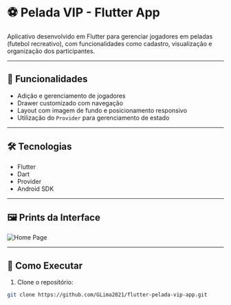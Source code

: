 # ⚽ Pelada VIP - Flutter App

Aplicativo desenvolvido em Flutter para gerenciar jogadores em peladas (futebol recreativo), com funcionalidades como cadastro, visualização e organização dos participantes.

---

## 📱 Funcionalidades

- Adição e gerenciamento de jogadores
- Drawer customizado com navegação
- Layout com imagem de fundo e posicionamento responsivo
- Utilização do `Provider` para gerenciamento de estado

---

## 🛠️ Tecnologias

- Flutter
- Dart
- Provider
- Android SDK

---

## 🖼️ Prints da Interface

![Home Page](./assets/images/Home.png)

---

## 🚀 Como Executar

1. Clone o repositório:
```bash
git clone https://github.com/GLima2021/flutter-pelada-vip-app.git

